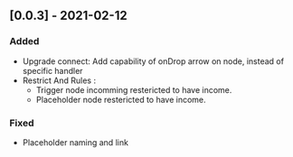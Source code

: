 ## [0.0.3] - 2021-02-12
### Added
- Upgrade connect: Add capability of onDrop arrow on node, instead of specific handler
- Restrict And Rules :
    - Trigger node incomming restericted to have income.
    - Placeholder node restericted to have income.
### Fixed
- Placeholder naming and link